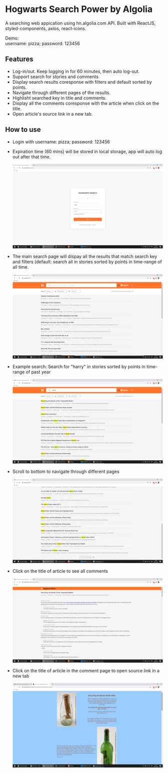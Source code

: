 # Hogwarts Search Power by Algolia

A searching web appication using hn.algolia.com API. Built with ReactJS, styled-components, axios, react-icons.

Demo:
<br/>
username: pizza; password: 123456

## Features

- Log-in/out. Keep logging in for 60 minutes, then auto log-out.
- Support search for stories and comments
- Display search results coresponse with filters and default sorted by points.
- Navigate through different pages of the results.
- Highlisht searched key in title and comments.
- Display all the comments coresponse with the article when click on the title.
- Open article's source link in a new tab.
  <br/>

## How to use

- Login with username: pizza; password: 123456
- Expiration time (60 mins) will be stored in local storage, app will auto log out after that time.

    <img src="./readme-images/login.jpg"/>

- The main search page will dispay all the results that match search key and filters (default: search all in stories sorted by points in time-range of all time.

    <img src="./readme-images/main.jpg"/>

- Example search: Search for "harry" in stories sorted by points in time-range of past year

    <img src="./readme-images/example.jpg"/>

- Scroll to bottom to navigate through different pages

    <img src="./readme-images/pagination.jpg"/>

- Click on the title of article to see all comments

    <img src="./readme-images/comments.jpg"/>

- Click on the title of article in the comment page to open source link in a new tab

    <img src="./readme-images/source.jpg"/>
